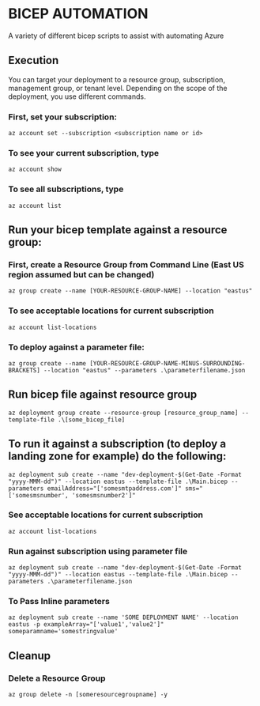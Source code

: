 # BICEP AUTOMATION

A variety of different bicep scripts to assist with automating Azure


## Execution

You can target your deployment to a resource group, subscription, management group, or tenant level. Depending on the scope of the deployment, you use different commands.
### First, set your subscription:
   
```
az account set --subscription <subscription name or id>
```

### To see your current subscription, type 
```
az account show
```

### To see all subscriptions, type 
```
az account list
```

				
## Run your bicep template against a resource group:
### First, create a Resource Group from Command Line (East US region assumed but can be changed)

```
az group create --name [YOUR-RESOURCE-GROUP-NAME] --location "eastus"
```

### To see acceptable locations for current subscription

```
az account list-locations 
```
### To deploy against a parameter file:

```
az group create --name [YOUR-RESOURCE-GROUP-NAME-MINUS-SURROUNDING-BRACKETS] --location "eastus" --parameters .\parameterfilename.json
```


## Run bicep file against resource group
```
az deployment group create --resource-group [resource_group_name] --template-file .\[some_bicep_file]
```

## To run it against a subscription (to deploy a landing zone for example) do the following:

```
az deployment sub create --name "dev-deployment-$(Get-Date -Format "yyyy-MMM-dd")" --location eastus --template-file .\Main.bicep --parameters emailAddress="['somesmtpaddress.com']" sms="['somesmsnumber', 'somesmsnumber2']"
```

### See acceptable locations for current subscription

```
az account list-locations  
```

### Run against subscription using parameter file
```
az deployment sub create --name "dev-deployment-$(Get-Date -Format "yyyy-MMM-dd")" --location eastus --template-file .\Main.bicep --parameters .\parameterfilename.json
```

### To Pass Inline parameters
```
az deployment sub create --name 'SOME DEPLOYMENT NAME' --location eastus -p exampleArray="['value1','value2']" someparamname='somestringvalue'
```

## Cleanup 
### Delete a Resource Group

```
az group delete -n [someresourcegroupname] -y
```


